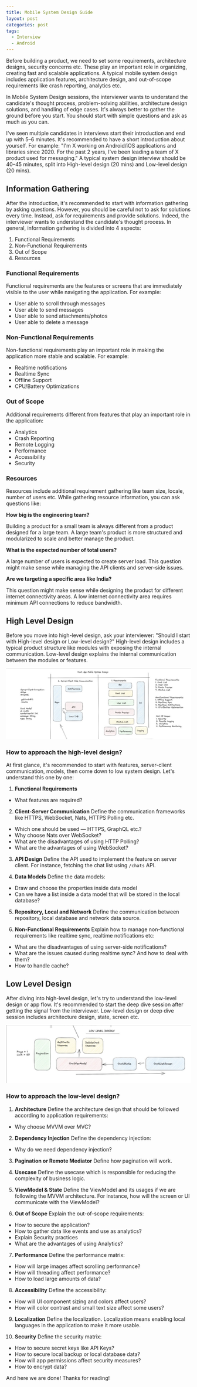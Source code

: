 ```yaml
---
title: Mobile System Design Guide
layout: post
categories: post
tags:
  - Interview
  - Android
---
```


Before building a product, we need to set some requirements, architecture designs, security concerns etc. These play an important role in organizing, creating fast and scalable applications. A typical mobile system design includes application features, architecture design, and out-of-scope requirements like crash reporting, analytics etc.

In Mobile System Design sessions, the interviewer wants to understand the candidate's thought process, problem-solving abilities, architecture design solutions, and handling of edge cases. It's always better to gather the ground before you start. You should start with simple questions and ask as much as you can.

I've seen multiple candidates in interviews start their introduction and end up with 5–6 minutes. It's recommended to have a short introduction about yourself. For example: "I'm X working on Android/iOS applications and libraries since 2020. For the past 2 years, I've been leading a team of X product used for messaging." A typical system design interview should be 40–45 minutes, split into High-level design (20 mins) and Low-level design (20 mins).

## Information Gathering

After the introduction, it's recommended to start with information gathering by asking questions. However, you should be careful not to ask for solutions every time. Instead, ask for requirements and provide solutions. Indeed, the interviewer wants to understand the candidate's thought process. In general, information gathering is divided into 4 aspects:

1. Functional Requirements
2. Non-Functional Requirements
3. Out of Scope
4. Resources

### Functional Requirements

Functional requirements are the features or screens that are immediately visible to the user while navigating the application. For example:

- User able to scroll through messages
- User able to send messages
- User able to send attachments/photos
- User able to delete a message

### Non-Functional Requirements

Non-functional requirements play an important role in making the application more stable and scalable. For example:

- Realtime notifications
- Realtime Sync
- Offline Support
- CPU/Battery Optimizations

### Out of Scope

Additional requirements different from features that play an important role in the application:

- Analytics
- Crash Reporting
- Remote Logging
- Performance
- Accessibility
- Security

### Resources

Resources include additional requirement gathering like team size, locale, number of users etc. While gathering resource information, you can ask questions like:

**How big is the engineering team?**

Building a product for a small team is always different from a product designed for a large team. A large team's product is more structured and modularized to scale and better manage the product.

**What is the expected number of total users?**

A large number of users is expected to create server load. This question might make sense while managing the API clients and server-side issues.

**Are we targeting a specific area like India?**

This question might make sense while designing the product for different internet connectivity areas. A low internet connectivity area requires minimum API connections to reduce bandwidth.

## High Level Design

Before you move into high-level design, ask your interviewer: "Should I start with High-level design or Low-level design?" High-level design includes a typical product structure like modules with exposing the internal communication. Low-level design explains the internal communication between the modules or features.

![System Design Overview](/static/post-image/system-design-img1.png)

### How to approach the high-level design?

At first glance, it's recommended to start with features, server-client communication, models, then come down to low system design. Let's understand this one by one:

1. **Functional Requirements**
- What features are required?

2. **Client-Server Communication**
Define the communication frameworks like HTTPS, WebSocket, Nats, HTTPS Polling etc.
- Which one should be used — HTTPS, GraphQL etc.?
- Why choose Nats over WebSocket?
- What are the disadvantages of using HTTP Polling?
- What are the advantages of using WebSocket?

3. **API Design**
Define the API used to implement the feature on server client. For instance, fetching the chat list using `/chats` API.

4. **Data Models**
Define the data models:
- Draw and choose the properties inside data model
- Can we have a list inside a data model that will be stored in the local database?

5. **Repository, Local and Network**
Define the communication between repository, local database and network data source.

6. **Non-Functional Requirements**
Explain how to manage non-functional requirements like realtime sync, realtime notifications etc:
- What are the disadvantages of using server-side notifications?
- What are the issues caused during realtime sync? And how to deal with them?
- How to handle cache?

## Low Level Design

After diving into high-level design, let's try to understand the low-level design or app flow. It's recommended to start the deep dive session after getting the signal from the interviewer. Low-level design or deep dive session includes architecture design, state, screen etc.

![System Design Overview](/static/post-image/system-design-img2.png)

### How to approach the low-level design?

1. **Architecture**
Define the architecture design that should be followed according to application requirements:
- Why choose MVVM over MVC?

2. **Dependency Injection**
Define the dependency injection:
- Why do we need dependency injection?

3. **Pagination or Remote Mediator**
Define how pagination will work.

4. **Usecase**
Define the usecase which is responsible for reducing the complexity of business logic.

5. **ViewModel & State**
Define the ViewModel and its usages if we are following the MVVM architecture. For instance, how will the screen or UI communicate with the ViewModel?

6. **Out of Scope**
Explain the out-of-scope requirements:
- How to secure the application?
- How to gather data like events and use as analytics?
- Explain Security practices
- What are the advantages of using Analytics?

7. **Performance**
Define the performance matrix:
- How will large images affect scrolling performance?
- How will threading affect performance?
- How to load large amounts of data?

8. **Accessibility**
Define the accessibility:
- How will UI component sizing and colors affect users?
- How will color contrast and small text size affect some users?

9. **Localization**
Define the localization. Localization means enabling local languages in the application to make it more usable.

10. **Security**
Define the security matrix:
- How to secure secret keys like API Keys?
- How to secure local backup or local database data?
- How will app permissions affect security measures?
- How to encrypt data?

And here we are done! 
Thanks for reading!







